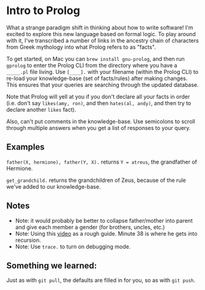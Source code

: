 # Intro to Prolog
What a strange paradigm shift in thinking about how to write software! I'm excited to explore this new language based on formal logic. To play around with it, I've transcribed a number of links in the ancestry chain of characters from Greek mythology into what Prolog refers to as "facts".

To get started, on Mac you can `brew install gnu-prolog`, and then run `gprolog` to enter the Prolog CLI from the directory where you have a `_____.pl` file living. Use `[____].` with your filename (within the Prolog CLI) to re-load your knowledge-base (set of facts/rules) after making changes. This ensures that your queries are searching through the updated database.

Note that Prolog will yell at you if you don't declare all your facts in order (i.e. don't say `likes(amy, ron)`, and then `hates(al, andy)`, and then try to declare another `likes` fact).

Also, can't put comments in the knowledge-base. Use semicolons to scroll through multiple answers when you get a list of responses to your query.

## Examples
`father(X, hermione), father(Y, X).` returns `Y = atreus`, the grandfather of Hermione.

`get_grandchild.` returns the grandchildren of Zeus, because of the rule we've added to our knowledge-base.

## Notes
- Note: it would probably be better to collapse father/mother into parent and give each member a gender (for brothers, uncles, etc.)
- Note: Using this [video](https://www.youtube.com/watch?v=SykxWpFwMGs) as a rough guide. Minute 38 is where he gets into recursion.
- Note: Use `trace.` to turn on debugging mode.

## Something we learned:
Just as with `git pull`, the defaults are filled in for you, so as with `git push`.
